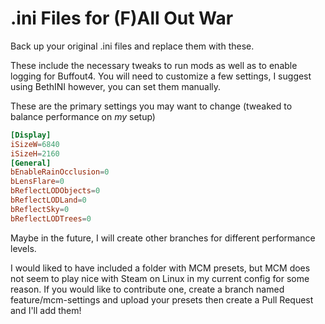 # .ini Files for (F)All Out War

Back up your original .ini files and replace them with these.

These include the necessary tweaks to run mods as well as to enable logging for Buffout4. You will need to customize a few settings, I suggest using BethINI
however, you can set them manually.

These are the primary settings you may want to change (tweaked to balance performance on _my_ setup)

```toml
[Display]
iSizeW=6840
iSizeH=2160
[General]
bEnableRainOcclusion=0
bLensFlare=0
bReflectLODObjects=0
bReflectLODLand=0
bReflectSky=0
bReflectLODTrees=0
```

Maybe in the future, I will create other branches for different performance levels.

I would liked to have included a folder with MCM presets, but MCM does not seem to play nice with Steam on Linux in my current config for some reason. If you would like to contribute one, create a branch named feature/mcm-settings and upload your presets then create a Pull Request and I'll add them!
